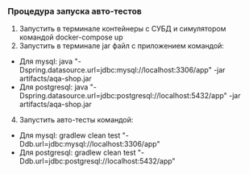 ### Процедура запуска авто-тестов
1. Запустить в терминале контейнеры с СУБД и симулятором командой docker-compose up
2. Запустить в терминале jar файл с приложением командой:
* Для mysql: java "-Dspring.datasource.url=jdbc:mysql://localhost:3306/app" -jar artifacts/aqa-shop.jar
* Для postgresql: java "-Dspring.datasource.url=jdbc:postgresql://localhost:5432/app" -jar artifacts/aqa-shop.jar

4. Запустить авто-тесты командой:
* Для mysql: gradlew clean test "-Ddb.url=jdbc:mysql://localhost:3306/app"
* Для postgresql: gradlew clean test "-Ddb.url=jdbc:postgresql://localhost:5432/app"
